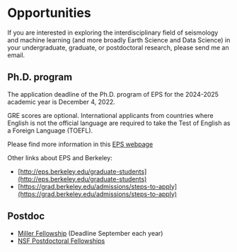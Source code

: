 # Opportunities

If you are interested in exploring the interdisciplinary field of seismology and machine learning (and more broadly Earth Science and Data Science) in your undergraduate, graduate, or postdoctoral research, please send me an email. 

## Ph.D. program

The application deadline of the Ph.D. program of EPS for the 2024-2025 academic year is December 4, 2022.

GRE scores are optional. International applicants from countries where English is not the official language are required to take the Test of English as a Foreign Language (TOEFL). 

Please find more information in this [EPS webpage](http://eps.berkeley.edu/graduate/admissions)

Other links about EPS and Berkeley:

- [http://eps.berkeley.edu/graduate-students](http://eps.berkeley.edu/graduate-students)
- [https://grad.berkeley.edu/admissions/steps-to-apply](https://grad.berkeley.edu/admissions/steps-to-apply)

## Postdoc

- [Miller Fellowship](https://miller.berkeley.edu/fellowship) (Deadline September each year)
- [NSF Postdoctoral Fellowships](https://www.nsf.gov/publications/pub_summ.jsp?ods_key=nsf22625)
